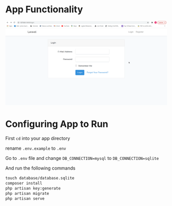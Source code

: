 # App Functionality
![Gif](functionality.gif)

# Configuring App to Run

First `cd` into your app directory

rename `.env.example` to `.env`

Go to `.env` file and change `DB_CONNECTION=mysql` to `DB_CONNECTION=sqlite`



And run the following commands

```
touch database/database.sqlite
composer install
php artisan key:generate
php artisan migrate
php artisan serve
```

